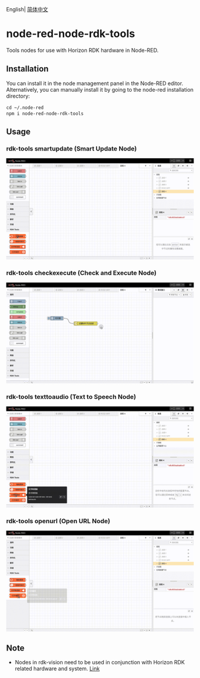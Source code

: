 English| [简体中文](./rdk_tools/README_cn.md)

# node-red-node-rdk-tools
Tools nodes for use with Horizon RDK hardware in Node-RED.

## Installation
You can install it in the node management panel in the Node-RED editor. Alternatively, you can manually install it by going to the node-red installation directory:
```
cd ~/.node-red
npm i node-red-node-rdk-tools
```
## Usage
    
### rdk-tools smartupdate (Smart Update Node)
![Smart Update](./images/rdktools_smartupdate.gif)

### rdk-tools checkexecute (Check and Execute Node)
![Check and Execute](./images/rdktools_checkexecute.gif)

### rdk-tools texttoaudio (Text to Speech Node)
![Text to Speech](./images/rdktools_tts.gif)

### rdk-tools openurl (Open URL Node)
![Open URL](./images/rdktools_openurl.gif)

## Note
+ Nodes in rdk-vision need to be used in conjunction with Horizon RDK related hardware and system. [Link](https://developer.horizon.cc/)